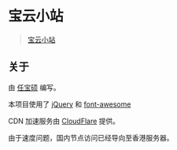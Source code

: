 # 宝云小站

> [宝云小站](https://baoyun.ren)

## 关于

由 [任宝硕](https://baoshuo.ren) 编写。

本项目使用了 [jQuery](https://jquery.com/) 和 [font-awesome](http://fontawesome.io/)

CDN 加速服务由 [CloudFlare](https://www.cloudflare.com/) 提供。

由于速度问题，国内节点访问已经导向至香港服务器。
